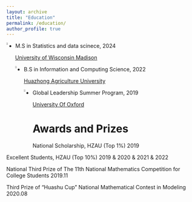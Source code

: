 ```yaml
---
layout: archive
title: "Education"
permalink: /education/
author_profile: true
---
```


<img align="left" src="/images/favicon.ico" style="width:4%">

* M.S in Statistics and data scinece, 2024
  
[University of Wisconsin Madison](https://www.wisc.edu/)

<img align="left" src="/images/favicon.ico" style="width:4%">

* B.S in Information and Computing Science, 2022

[Huazhong Agriculture University](https://www.hzau.edu.cn/)

<img align="left" src="/images/favicon.ico" style="width:4%">

* Global Leadership Summer Program, 2019

[University Of Oxford](https://www.ox.ac.uk/)


Awards and Prizes
====
National Scholarship, HZAU (Top 1%) 2019 

Excellent Students, HZAU (Top 10%) 2019 & 2020 & 2021 & 2022 

National Third Prize of The 11th National Mathematics Competition for College Students 2019.11

Third Prize of “Huashu Cup” National Mathematical Contest in Modeling 2020.08
